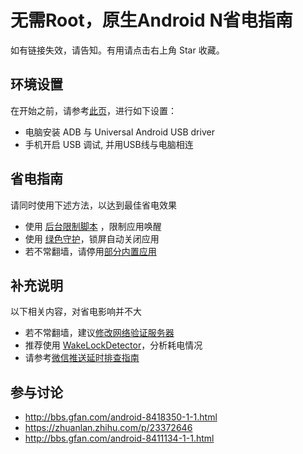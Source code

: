 # 无需Root，原生Android N省电指南

如有链接失效，请告知。有用请点击右上角 Star 收藏。



## 环境设置
在开始之前，请参考[此页](https://github.com/Jiangyiqun/android_background_ignore/tree/master/adb_installer)，进行如下设置：
- 电脑安装 ADB 与 Universal Android USB driver
- 手机开启 USB 调试, 并用USB线与电脑相连

## 省电指南
请同时使用下述方法，以达到最佳省电效果
- 使用 [后台限制脚本](https://github.com/Jiangyiqun/android_background_ignore/tree/master/android_background_ignore) ，限制应用唤醒
- 使用 [绿色守护](https://github.com/Jiangyiqun/android_background_ignore/tree/master/greenify)，锁屏自动关闭应用
- 若不常翻墙，请停用[部分内置应用](https://github.com/Jiangyiqun/android_background_ignore/tree/master/disable_google_apps) 

## 补充说明
以下相关内容，对省电影响并不大
- 若不常翻墙，建议[修改网络验证服务器](https://github.com/Jiangyiqun/android_background_ignore/tree/master/captive_portal_server_changer)
- 推荐使用 [WakeLockDetector](https://github.com/Jiangyiqun/android_background_ignore/tree/master/wake_lock_detector)，分析耗电情况
- 请参考[微信推送延时排查指南](https://github.com/Jiangyiqun/android_background_ignore/tree/master/wechat_delay)

## 参与讨论
- http://bbs.gfan.com/android-8418350-1-1.html
- https://zhuanlan.zhihu.com/p/23372646
- http://bbs.gfan.com/android-8411134-1-1.html
